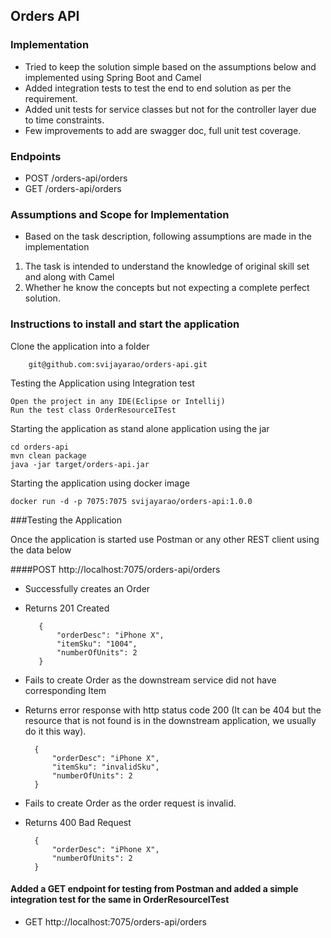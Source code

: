 ## Orders API

### Implementation

- Tried to keep the solution simple based on the assumptions below and implemented using Spring Boot and Camel
- Added integration tests to test the end to end solution as per the requirement.
- Added unit tests for service classes but not for the controller layer due to time constraints.
- Few improvements to add are swagger doc, full unit test coverage.

### Endpoints
- POST /orders-api/orders 
- GET  /orders-api/orders

### Assumptions and Scope for Implementation

- Based on the task description, following assumptions are made in the implementation

 1. The task is intended to understand the knowledge of original skill set and along with Camel
 2. Whether he know the concepts but not expecting a complete perfect solution.

### Instructions to install and start the application

Clone the application into a folder
 
        git@github.com:svijayarao/orders-api.git
        
Testing the Application using Integration test
    
    Open the project in any IDE(Eclipse or Intellij)
    Run the test class OrderResourceITest
        
Starting the application as stand alone application using the jar

    cd orders-api        
    mvn clean package
    java -jar target/orders-api.jar

Starting the application using docker image
        
    docker run -d -p 7075:7075 svijayarao/orders-api:1.0.0
        
###Testing the Application

Once the application is started use Postman or any other REST client using the data below

####POST http://localhost:7075/orders-api/orders

- Successfully creates an Order 
- Returns 201 Created
    
         {
             "orderDesc": "iPhone X",
             "itemSku": "1004",
             "numberOfUnits": 2
         }
     
- Fails to create Order as the downstream service did not have corresponding Item
- Returns error response with http status code 200 (It can be 404 but the resource that is not found is in the downstream application, we usually do it this way).

        {
            "orderDesc": "iPhone X",
            "itemSku": "invalidSku",
            "numberOfUnits": 2
        }
    
- Fails to create Order as the order request is invalid. 
- Returns 400 Bad Request

        {
            "orderDesc": "iPhone X",
            "numberOfUnits": 2
        }
        
#### Added a GET endpoint for testing from Postman and added a simple integration test for the same in OrderResourceITest
- GET http://localhost:7075/orders-api/orders

       
